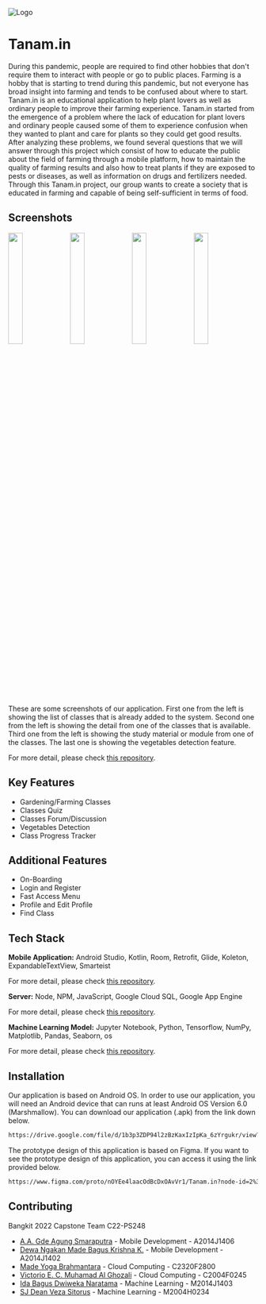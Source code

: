 
![Logo](https://i.ibb.co/VWZ7wHQ/62.png)
# Tanam.in
During this pandemic, people are required to find other hobbies that don't require them to interact with people or go to public places. Farming is a hobby that is starting to trend during this pandemic, but not everyone has broad insight into farming and tends to be confused about where to start. Tanam.in is an educational application to help plant lovers as well as ordinary people to improve their farming experience. Tanam.in started from the emergence of a problem where the lack of education for plant lovers and ordinary people caused some of them to experience confusion when they wanted to plant and care for plants so they could get good results. After analyzing these problems, we found several questions that we will answer through this project which consist of how to educate the public about the field of farming through a mobile platform, how to maintain the quality of farming results and also how to treat plants if they are exposed to pests or diseases, as well as information on drugs and fertilizers needed. Through this Tanam.in project, our group wants to create a society that is educated in farming and capable of being self-sufficient in terms of food.

## Screenshots
<img src="https://i.ibb.co/hyTRcgb/device-2022-06-10-004014.png" width="24%"></img>
<img src="https://i.ibb.co/yFrtXNF/device-2022-06-10-004153.png" width="24%"></img>
<img src="https://i.ibb.co/KsXP2nV/device-2022-06-10-004206.png" width="24%"></img>
<img src="https://i.ibb.co/wQHsssf/device-2022-06-10-010935.png" width="24%"></img>

These are some screenshots of our application. First one from the left is showing the list of classes that is already added to the system. Second one from the left is showing the detail from one of the classes that is available. Third one from the left is showing the study material or module from one of the classes. The last one is showing the vegetables detection feature.

For more detail, please check [this repository](https://github.com/tanam-in/androidapp-tanam.in).

## Key Features
- Gardening/Farming Classes
- Classes Quiz
- Classes Forum/Discussion
- Vegetables Detection
- Class Progress Tracker

## Additional Features
- On-Boarding
- Login and Register
- Fast Access Menu
- Profile and Edit Profile
- Find Class

## Tech Stack
**Mobile Application:** Android Studio, Kotlin, Room, Retrofit, Glide, Koleton, ExpandableTextView, Smarteist

For more detail, please check [this repository](https://github.com/tanam-in/androidapp-tanam.in).

**Server:** Node, NPM, JavaScript, Google Cloud SQL, Google App Engine

For more detail, please check [this repository](https://github.com/tanam-in/server-tanam.in).

**Machine Learning Model:** Jupyter Notebook, Python, Tensorflow, NumPy, Matplotlib, Pandas, Seaborn, os

For more detail, please check [this repository](https://github.com/tanam-in/ml-tanamin).

## Installation
Our application is based on Android OS. In order to use our application, you will need an Android device that can runs at least Android OS Version 6.0 (Marshmallow). You can download our application (.apk) from the link down below.
```bash
https://drive.google.com/file/d/1b3p3ZDP94l2zBzKaxIzIpKa_6zYrgukr/view?usp=sharing
```

The prototype design of this application is based on Figma. If you want to see the prototype design of this application, you can access it using the link provided below.
```bash
https://www.figma.com/proto/nOYEe4laacOdBcDxOAvVr1/Tanam.in?node-id=2%3A2&scaling=scale-down&page-id=0%3A1&starting-point-node-id=2%3A2
```

## Contributing
Bangkit 2022 Capstone Team C22-PS248
- [A.A. Gde Agung Smaraputra](https://www.linkedin.com/in/agungsmaraputra/) - Mobile Development - A2014J1406
- [Dewa Ngakan Made Bagus Krishna K.](https://www.linkedin.com/in/dwkrishna27/) - Mobile Development - A2014J1402
- [Made Yoga Brahmantara](https://www.linkedin.com/in/made-yoga-brahmantara/) - Cloud Computing - C2320F2800
- [Victorio E. C. Muhamad Al Ghozali](https://www.linkedin.com/in/vecmag/) - Cloud Computing - C2004F0245
- [Ida Bagus Dwiweka Naratama](https://www.linkedin.com/in/dwiwekanaratama/) - Machine Learning - M2014J1403
- [SJ Dean Veza Sitorus](https://www.linkedin.com/in/sj-dean-veza-sitorus-243743212/) - Machine Learning - M2004H0234
